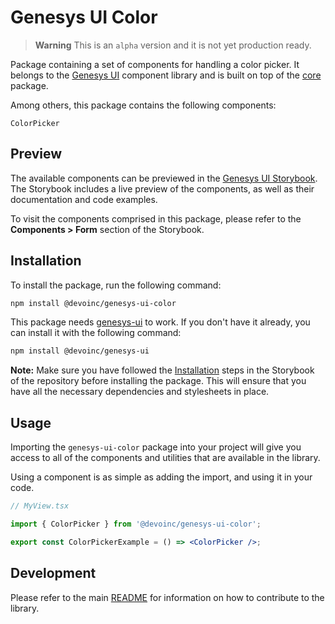 # Genesys UI Color

> **Warning**
> This is an `alpha` version and it is not yet production ready.

Package containing a set of components for handling a color picker.
It belongs to the [Genesys UI](https://github.com/DevoInc/genesys-ui) component
library and is built on top of the
[core](https://github.com/DevoInc/genesys-ui/tree/master/packages/core) package.

Among others, this package contains the following components:

```
ColorPicker
```

## Preview

The available components can be previewed in the [Genesys UI Storybook](https://devoinc.github.io/genesys-ui/).
The Storybook includes a live preview of the components, as well as their documentation and code examples.

To visit the components comprised in this package, please refer to the **Components > Form** section of the Storybook.

## Installation

To install the package, run the following command:

```sh
npm install @devoinc/genesys-ui-color
```

This package needs [genesys-ui](https://www.npmjs.com/package/@devoinc/genesys-ui) to work.
If you don't have it already, you can install it with the following command:

```sh
npm install @devoinc/genesys-ui
```

**Note:** Make sure you have followed the
[Installation](https://devoinc.github.io/genesys-ui/?path=/docs/getting-started-installation--docs) steps in the Storybook of the repository before installing the package. This will ensure that you have all the necessary dependencies and stylesheets in place.

## Usage

Importing the `genesys-ui-color` package into your project will give you access
to all of the components and utilities that are available in the library.

Using a component is as simple as adding the import, and using it in your code.

```jsx
// MyView.tsx

import { ColorPicker } from '@devoinc/genesys-ui-color';

export const ColorPickerExample = () => <ColorPicker />;
```

## Development

Please refer to the main [README](https://github.com/DevoInc/genesys-ui#readme)
for information on how to contribute to the library.
